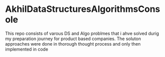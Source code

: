 # AkhilDataStructuresAlgorithmsConsole

This repo consists of varous DS and Algo problmes that i ahve solved durig my preparation journey for product based companies. The soluton approaches were done in thorough thought process and only then implemented in code
